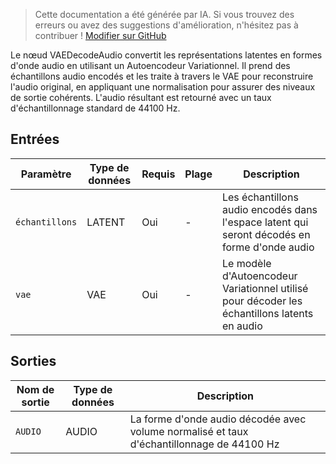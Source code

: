 > Cette documentation a été générée par IA. Si vous trouvez des erreurs ou avez des suggestions d'amélioration, n'hésitez pas à contribuer ! [Modifier sur GitHub](https://github.com/Comfy-Org/embedded-docs/blob/main/comfyui_embedded_docs/docs/VAEDecodeAudio/fr.md)

Le nœud VAEDecodeAudio convertit les représentations latentes en formes d'onde audio en utilisant un Autoencodeur Variationnel. Il prend des échantillons audio encodés et les traite à travers le VAE pour reconstruire l'audio original, en appliquant une normalisation pour assurer des niveaux de sortie cohérents. L'audio résultant est retourné avec un taux d'échantillonnage standard de 44100 Hz.

## Entrées

| Paramètre | Type de données | Requis | Plage | Description |
|-----------|-----------|----------|-------|-------------|
| `échantillons` | LATENT | Oui | - | Les échantillons audio encodés dans l'espace latent qui seront décodés en forme d'onde audio |
| `vae` | VAE | Oui | - | Le modèle d'Autoencodeur Variationnel utilisé pour décoder les échantillons latents en audio |

## Sorties

| Nom de sortie | Type de données | Description |
|-------------|-----------|-------------|
| `AUDIO` | AUDIO | La forme d'onde audio décodée avec volume normalisé et taux d'échantillonnage de 44100 Hz |
